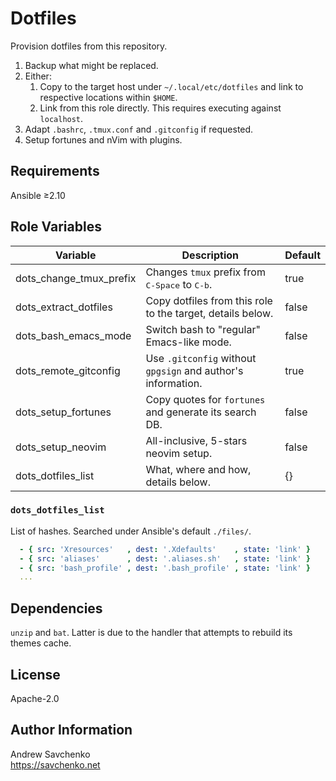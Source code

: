 # Dotfiles

Provision dotfiles from this repository.

1. Backup what might be replaced.
1. Either:
    1. Copy to the target host under `~/.local/etc/dotfiles` and link to respective locations within `$HOME`.
    2. Link from this role directly. This requires executing against `localhost`.
1. Adapt `.bashrc`, `.tmux.conf` and `.gitconfig` if requested.
1. Setup fortunes and nVim with plugins.


## Requirements

Ansible ≥2.10


## Role Variables

| Variable                | Description                                                      | Default |
|-------------------------|------------------------------------------------------------------|---------|
| dots_change_tmux_prefix | Changes `tmux` prefix from <kbd>C-Space</kbd> to <kbd>C-b</kbd>. | true    |
| dots_extract_dotfiles   | Copy dotfiles from this role to the target, details below.       | false   |
| dots_bash_emacs_mode    | Switch bash to "regular" Emacs-like mode.                        | false   |
| dots_remote_gitconfig   | Use `.gitconfig` without `gpgsign` and author's information.     | true    |
| dots_setup_fortunes     | Copy quotes for `fortunes` and generate its search DB.           | false   |
| dots_setup_neovim       | All-inclusive, 5-stars neovim setup.                             | false   |
| dots_dotfiles_list      | What, where and how, details below.                              | {}      |

### `dots_dotfiles_list`

List of hashes. Searched under Ansible's default `./files/`.

```yaml
  - { src: 'Xresources'   , dest: '.Xdefaults'    , state: 'link' }
  - { src: 'aliases'      , dest: '.aliases.sh'   , state: 'link' }
  - { src: 'bash_profile' , dest: '.bash_profile' , state: 'link' }
  ...
```


## Dependencies

`unzip` and `bat`. Latter is due to the handler that attempts to rebuild its themes cache.


## License

Apache-2.0


## Author Information

Andrew Savchenko\
https://savchenko.net
